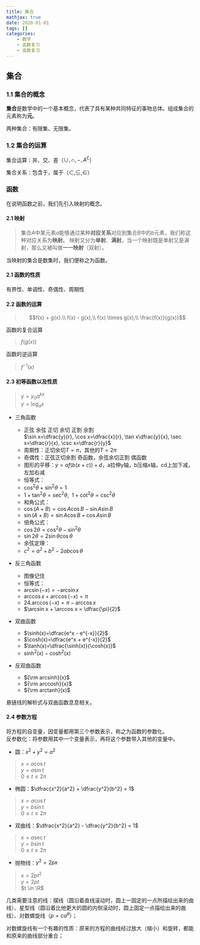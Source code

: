 ```yaml
---
title: 集合
mathjax: true
date: 2020-01-01
tags: []
categories: 
	- 数学
	- 高数复习
	- 高数复习
---
```

## 集合

### 1.1 集合的概念

**集合**是数学中的一个基本概念，代表了具有某种共同特征的事物总体。组成集合的元素称为**元**。

两种集合：有限集、无限集。

### 1.2 集合的运算

集合运算：并、交、差（$\cup, \cap,-,A^\complement$）

集合关系：包含于，属于（$\subset,\subseteq,\in$）

### 函数

在说明函数之前，我们先引入映射的概念。

#### 2.1 映射

> 集合$A$中某元素$a$能够通过某种**对应关系**对应到集合$B$中的$b$元素，我们称这种对应关系为**映射**。
> 映射又分为**单射**、**满射**，当一个映射既是单射又是满射，那么又被叫做**一一映射**（双射）。

当映射的集合是数集时，我们便称之为函数。

#### 2.1 函数的性质

有界性、单调性、奇偶性、周期性

#### 2.2 函数的运算

> $$f(x) + g(x).\\
> f(x) - g(x),\\
> f(x) \times g(x),\\
> \frac{f(x)}{g(x)}$$

函数的复合运算
> $f(g(x))$

函数的逆运算
> $f^{-1}(x)$

#### 2.3 初等函数以及性质

> $y = y_{0}a^{kx}$  
> $y = \log_{a}x$

- 三角函数
  - 正弦 余弦 正切 余切 正割 余割  
$\sin x=\dfrac{y}{r}, \cos x=\dfrac{x}{r}, \tan x\dfrac{y}{x}, \sec x=\dfrac{r}{x}, \csc x=\dfrac{r}{y}$
  - 周期性：正切余切$T=\pi$，其他的$T=2\pi$
  - 奇偶性：正弦正切余割 奇函数，余弦余切正割 偶函数
  - 图形的平移：$y = af(b(x+c)) + d$，a拉伸y轴，b压缩x轴，cd上加下减，左加右减
  - 恒等式：
  - $\cos^2 \theta + \sin^2 \theta = 1$
  - $1 + \tan^2 \theta = \sec^2 \theta ,\ \ 1 + \cot^2 \theta = \csc^2 \theta$
  - 和角公式：
  - $\cos(A + B) = \cos A \cos B - \sin A \sin B$
  - $\sin(A + B) = \sin A \cos B + \cos A \sin B$
  - 倍角公式：
  - $\cos2 \theta = \cos^2 \theta - \sin^2 \theta$
  - $\sin2 \theta = 2\sin \theta \cos \theta$
  - 余弦定理：
  - $c^2 = a^2 + b^2 - 2ab\cos \theta$

- 反三角函数
  - 图像记住
  - 恒等式：
  - $\arcsin(-x) = - \arcsin x$
  - $\arccos x + \arccos (-x) = \pi$
  - 24.$\arccos (-x) = \pi - \arccos x$
  - $\arcsin x + \arccos x = \dfrac{\pi}{2}$

- 双曲函数
  - $\sinh(x)=\dfrac{e^x - e^{-x}}{2}$
  - $\cosh(x)=\dfrac{e^x + e^{-x}}{2}$
  - $\tanh(x)=\dfrac{\sinh(x)}{\cosh(x)}$
  - $\sinh^2(x) - \cosh^2(x)$

- 反双曲函数
  - ${\rm arcsinh}(x)$
  - ${\rm arccosh}{x}$
  - ${\rm arctanh}(x)$

悬链线的解析式与双曲函数息息相关。

#### 2.4 参数方程

将方程的自变量，因变量都用第三个参数表示，称之为函数的参数化。  
反参数化：将参数用其中一个变量表示，再将这个参数带入其他的变量中。  

- 圆：$x^2 + y^2 = a^2$

> $x = a\cos t$  
> $y = a\sin t$  
> $0 \le t \le 2\pi$

- 椭圆：$\dfrac{x^2}{a^2} + \dfrac{y^2}{b^2} = 1$

> $x = a\cos t$  
> $y = b\sin t$  
> $0 \le t \le 2\pi$

- 双曲线：$\dfrac{x^2}{a^2} - \dfrac{y^2}{b^2} = 1$

> $x = a\sec t$  
> $y = b\sin t$  
> $0 \le t \le 2\pi$

- 抛物线：$y^2 = 2px$

> $x = 2pt^2$  
> $y = 2pt$  
> $t \in \R$

几类需要注意的线：摆线（圆沿着直线滚动时，圆上一固定的一点所描绘出来的曲线）、星型线（圆沿着比他更大的圆的内侧滚动时，圆上固定一点描绘出来的曲线）、对数螺旋线（$p= ca^\theta$）；

对数螺旋线有一个有趣的性质：原来的方程的曲线经过放大（缩小）和旋转，都能和原来的曲线部分重合；
